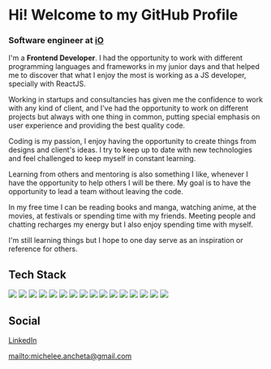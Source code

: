 # Hi! Welcome to my GitHub Profile

### Software engineer at [iO](https://www.iodigital.com/nl)

I'm a **Frontend Developer**. I had the opportunity to work with different programming languages and frameworks in my junior days and that helped me to discover that what I enjoy the most is working as a JS developer, specially with ReactJS.

Working in startups and consultancies has given me the confidence to work with any kind of client, and I've had the opportunity to work on different projects but always with one thing in common, putting special emphasis on user experience and providing the best quality code.

Coding is my passion, I enjoy having the opportunity to create things from designs and client's ideas. I try to keep up to date with new technologies and feel challenged to keep myself in constant learning.

Learning from others and mentoring is also something I like, whenever I have the opportunity to help others I will be there. My goal is to have the opportunity to lead a team without leaving the code. 

In my free time I can be reading books and manga, watching anime, at the movies, at festivals or spending time with my friends. Meeting people and chatting recharges my energy but I also enjoy spending time with myself.

I'm still learning things but I hope to one day serve as an inspiration or reference for others.

## Tech Stack

<img src="https://img.shields.io/badge/JavaScript-323330?style=for-the-badge&logo=javascript&logoColor=F7DF1E" /> <img src="https://img.shields.io/badge/Node.js-339933?style=for-the-badge&logo=nodedotjs&logoColor=white" /> <img src="https://img.shields.io/badge/React-20232A?style=for-the-badge&logo=react&logoColor=61DAFB" /> <img src="https://img.shields.io/badge/Redux-593D88?style=for-the-badge&logo=redux&logoColor=white" /> <img src="https://img.shields.io/badge/React_Router-CA4245?style=for-the-badge&logo=react-router&logoColor=white" /> <img src="https://img.shields.io/badge/Gatsby-663399?style=for-the-badge&logo=gatsby&logoColor=white" /> <img src="https://img.shields.io/badge/next.js-000000?style=for-the-badge&logo=nextdotjs&logoColor=white" /> <img src="https://img.shields.io/badge/storybook-FF4785?style=for-the-badge&logo=storybook&logoColor=white" /> <img src="https://img.shields.io/badge/Material%20UI-007FFF?style=for-the-badge&logo=mui&logoColor=white" /> <img src="https://img.shields.io/badge/styled--components-DB7093?style=for-the-badge&logo=styled-components&logoColor=white" /> <img src="https://img.shields.io/badge/Tailwind_CSS-38B2AC?style=for-the-badge&logo=tailwind-css&logoColor=white" /> <img src="https://img.shields.io/badge/CSS3-1572B6?style=for-the-badge&logo=css3&logoColor=white" /> <img src="https://img.shields.io/badge/HTML5-E34F26?style=for-the-badge&logo=html5&logoColor=white" /> <img src="https://img.shields.io/badge/TypeScript-007ACC?style=for-the-badge&logo=typescript&logoColor=white" /> <img src="https://img.shields.io/badge/eslint-3A33D1?style=for-the-badge&logo=eslint&logoColor=white" />   <img src="https://img.shields.io/badge/Postman-FF6C37?style=for-the-badge&logo=Postman&logoColor=white" /> 

## Social

[LinkedIn](https://www.linkedin.com/in/micheleancheta/)

[mailto:michelee.ancheta@gmail.com](https://www.linkedin.com/in/micheleancheta/)
